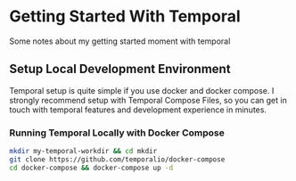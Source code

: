 # Getting Started With Temporal

Some notes about my getting started moment with temporal

## Setup Local Development Environment

Temporal setup is quite simple if you use docker and docker compose. I strongly recommend setup with Temporal Compose Files, so you can get in touch with temporal features and development experience in minutes.

### Running Temporal Locally with Docker Compose

```sh
mkdir my-temporal-workdir && cd mkdir
git clone https://github.com/temporalio/docker-compose
cd docker-compose && docker-compose up -d
```

